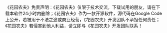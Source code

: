 《花园农夫》免责声明：《花园农夫》仅限于技术交流，下载试用的朋友，请在下载本软件24小时内删除；《花园农夫》作为一款开源软件，源代码在Google Code上公开，若被用于不法之途或商业经营，《花园农夫》开发团队不承担任何责任；《花园农夫》若侵害到他人利益，请立即与《花园农夫》开发团队联系！